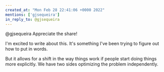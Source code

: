 ```yaml
---
created_at: "Mon Feb 28 22:41:06 +0000 2022"
mentions: ['gjsequeira']
in_reply_to: @gjsequeira
---
```


@gjsequeira Appreciate the share!

I'm excited to write about this. It's something I've been trying to figure out how to put in words.

But it allows for a shift in the way things work if people start doing things more explicitly. We have two sides optimizing the problem independently.